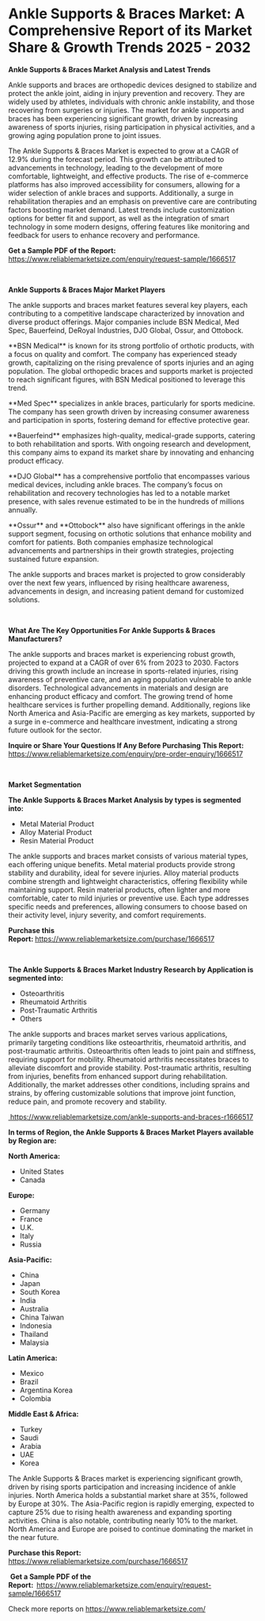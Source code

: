<p><h1>Ankle Supports & Braces Market: A Comprehensive Report of its Market Share & Growth Trends 2025 - 2032</h1></p><p><strong>Ankle Supports & Braces Market Analysis and Latest Trends</strong></p>
<p><p>Ankle supports and braces are orthopedic devices designed to stabilize and protect the ankle joint, aiding in injury prevention and recovery. They are widely used by athletes, individuals with chronic ankle instability, and those recovering from surgeries or injuries. The market for ankle supports and braces has been experiencing significant growth, driven by increasing awareness of sports injuries, rising participation in physical activities, and a growing aging population prone to joint issues.</p><p>The Ankle Supports & Braces Market is expected to grow at a CAGR of 12.9% during the forecast period. This growth can be attributed to advancements in technology, leading to the development of more comfortable, lightweight, and effective products. The rise of e-commerce platforms has also improved accessibility for consumers, allowing for a wider selection of ankle braces and supports. Additionally, a surge in rehabilitation therapies and an emphasis on preventive care are contributing factors boosting market demand. Latest trends include customization options for better fit and support, as well as the integration of smart technology in some modern designs, offering features like monitoring and feedback for users to enhance recovery and performance.</p></p>
<p><strong>Get a Sample PDF of the Report:&nbsp;</strong> <a href="https://www.reliablemarketsize.com/enquiry/request-sample/1666517?utm_campaign=2808&utm_medium=2&utm_source=Github&utm_content=ia&utm_term=06032025&utm_id=ankle-supports-braces">https://www.reliablemarketsize.com/enquiry/request-sample/1666517</a></p>
<p>&nbsp;</p>
<p><strong>Ankle Supports & Braces Major Market Players</strong></p>
<p><p>The ankle supports and braces market features several key players, each contributing to a competitive landscape characterized by innovation and diverse product offerings. Major companies include BSN Medical, Med Spec, Bauerfeind, DeRoyal Industries, DJO Global, Ossur, and Ottobock.</p><p>**BSN Medical** is known for its strong portfolio of orthotic products, with a focus on quality and comfort. The company has experienced steady growth, capitalizing on the rising prevalence of sports injuries and an aging population. The global orthopedic braces and supports market is projected to reach significant figures, with BSN Medical positioned to leverage this trend.</p><p>**Med Spec** specializes in ankle braces, particularly for sports medicine. The company has seen growth driven by increasing consumer awareness and participation in sports, fostering demand for effective protective gear. </p><p>**Bauerfeind** emphasizes high-quality, medical-grade supports, catering to both rehabilitation and sports. With ongoing research and development, this company aims to expand its market share by innovating and enhancing product efficacy.</p><p>**DJO Global** has a comprehensive portfolio that encompasses various medical devices, including ankle braces. The company’s focus on rehabilitation and recovery technologies has led to a notable market presence, with sales revenue estimated to be in the hundreds of millions annually.</p><p>**Ossur** and **Ottobock** also have significant offerings in the ankle support segment, focusing on orthotic solutions that enhance mobility and comfort for patients. Both companies emphasize technological advancements and partnerships in their growth strategies, projecting sustained future expansion.</p><p>The ankle supports and braces market is projected to grow considerably over the next few years, influenced by rising healthcare awareness, advancements in design, and increasing patient demand for customized solutions.</p></p>
<p>&nbsp;</p>
<p><strong>What Are The Key Opportunities For Ankle Supports & Braces Manufacturers?</strong></p>
<p><p>The ankle supports and braces market is experiencing robust growth, projected to expand at a CAGR of over 6% from 2023 to 2030. Factors driving this growth include an increase in sports-related injuries, rising awareness of preventive care, and an aging population vulnerable to ankle disorders. Technological advancements in materials and design are enhancing product efficacy and comfort. The growing trend of home healthcare services is further propelling demand. Additionally, regions like North America and Asia-Pacific are emerging as key markets, supported by a surge in e-commerce and healthcare investment, indicating a strong future outlook for the sector.</p></p>
<p><strong>Inquire or Share Your Questions If Any Before Purchasing This Report:</strong> <a href="https://www.reliablemarketsize.com/enquiry/pre-order-enquiry/1666517?utm_campaign=2808&utm_medium=2&utm_source=Github&utm_content=ia&utm_term=06032025&utm_id=ankle-supports-braces">https://www.reliablemarketsize.com/enquiry/pre-order-enquiry/1666517</a></p>
<p>&nbsp;</p>
<p><strong>Market Segmentation</strong></p>
<p><strong>The Ankle Supports & Braces Market Analysis by types is segmented into:</strong></p>
<p><ul><li>Metal Material Product</li><li>Alloy Material Product</li><li>Resin Material Product</li></ul></p>
<p><p>The ankle supports and braces market consists of various material types, each offering unique benefits. Metal material products provide strong stability and durability, ideal for severe injuries. Alloy material products combine strength and lightweight characteristics, offering flexibility while maintaining support. Resin material products, often lighter and more comfortable, cater to mild injuries or preventive use. Each type addresses specific needs and preferences, allowing consumers to choose based on their activity level, injury severity, and comfort requirements.</p></p>
<p><strong>Purchase this Report:&nbsp;</strong><a href="https://www.reliablemarketsize.com/purchase/1666517?utm_campaign=2808&utm_medium=2&utm_source=Github&utm_content=ia&utm_term=06032025&utm_id=ankle-supports-braces">https://www.reliablemarketsize.com/purchase/1666517</a></p>
<p>&nbsp;</p>
<p><strong>The Ankle Supports & Braces Market Industry Research by Application is segmented into:</strong></p>
<p><ul><li>Osteoarthritis</li><li>Rheumatoid Arthritis</li><li>Post-Traumatic Arthritis</li><li>Others</li></ul></p>
<p><p>The ankle supports and braces market serves various applications, primarily targeting conditions like osteoarthritis, rheumatoid arthritis, and post-traumatic arthritis. Osteoarthritis often leads to joint pain and stiffness, requiring support for mobility. Rheumatoid arthritis necessitates braces to alleviate discomfort and provide stability. Post-traumatic arthritis, resulting from injuries, benefits from enhanced support during rehabilitation. Additionally, the market addresses other conditions, including sprains and strains, by offering customizable solutions that improve joint function, reduce pain, and promote recovery and stability.</p></p>
<p><a href="https://www.reliablemarketsize.com/ankle-supports-and-braces-r1666517?utm_campaign=2808&utm_medium=2&utm_source=Github&utm_content=ia&utm_term=06032025&utm_id=ankle-supports-braces">&nbsp;https://www.reliablemarketsize.com/ankle-supports-and-braces-r1666517</a></p>
<p><strong>In terms of Region, the Ankle Supports & Braces Market Players available by Region are:</strong></p>
<p>
    <p> <strong> North America: </strong>
        <ul>
            <li>United States</li>
            <li>Canada</li>
        </ul>
        </p> 
    <p> <strong> Europe: </strong>
        <ul>
            <li>Germany</li>
            <li>France</li>
            <li>U.K.</li>
            <li>Italy</li>
            <li>Russia</li>
        </ul>
        </p> 
    <p> <strong> Asia-Pacific: </strong>
        <ul>
            <li>China</li>
            <li>Japan</li>
            <li>South Korea</li>
            <li>India</li>
            <li>Australia</li>
            <li>China Taiwan</li>
            <li>Indonesia</li>
            <li>Thailand</li>
            <li>Malaysia</li>
        </ul>
        </p> 
    <p> <strong> Latin America: </strong>
        <ul>
            <li>Mexico</li>
            <li>Brazil</li>
            <li>Argentina Korea</li>
            <li>Colombia</li>
        </ul>
        </p> 
    <p> <strong> Middle East & Africa: </strong>
        <ul>
            <li>Turkey</li>
            <li>Saudi</li>
            <li>Arabia</li>
            <li>UAE</li>
            <li>Korea</li>
        </ul>
    </p>
    </p>
<p><p>The Ankle Supports & Braces market is experiencing significant growth, driven by rising sports participation and increasing incidence of ankle injuries. North America holds a substantial market share at 35%, followed by Europe at 30%. The Asia-Pacific region is rapidly emerging, expected to capture 25% due to rising health awareness and expanding sporting activities. China is also notable, contributing nearly 10% to the market. North America and Europe are poised to continue dominating the market in the near future.</p></p>
<p><strong>Purchase this Report: </strong><a href="https://www.reliablemarketsize.com/purchase/1666517?utm_campaign=2808&utm_medium=2&utm_source=Github&utm_content=ia&utm_term=06032025&utm_id=ankle-supports-braces">https://www.reliablemarketsize.com/purchase/1666517</a></p>
<p>&nbsp;<strong>Get a Sample PDF of the Report:&nbsp;&nbsp;</strong><a href="https://www.reliablemarketsize.com/enquiry/request-sample/1666517?utm_campaign=2808&utm_medium=2&utm_source=Github&utm_content=ia&utm_term=06032025&utm_id=ankle-supports-braces">https://www.reliablemarketsize.com/enquiry/request-sample/1666517</a></p>
<p><strong></strong></p>
<p>Check more reports on <a href="https://www.reliablemarketsize.com/?utm_campaign=2808&utm_medium=2&utm_source=Github&utm_content=ia&utm_term=06032025&utm_id=ankle-supports-braces">https://www.reliablemarketsize.com/</a></p>